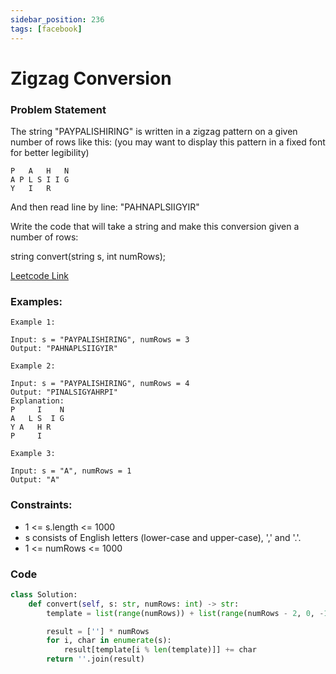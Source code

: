 ```yaml
---
sidebar_position: 236
tags: [facebook]
---
```


# Zigzag Conversion

### Problem Statement

The string "PAYPALISHIRING" is written in a zigzag pattern on a given number of rows like this: (you may want to display this pattern in a fixed font for better legibility)

```
P   A   H   N
A P L S I I G
Y   I   R
```

And then read line by line: "PAHNAPLSIIGYIR"

Write the code that will take a string and make this conversion given a number of rows:

string convert(string s, int numRows);

[Leetcode Link](https://leetcode.com/problems/zigzag-conversion)

### Examples:

```
Example 1:

Input: s = "PAYPALISHIRING", numRows = 3
Output: "PAHNAPLSIIGYIR"

Example 2:

Input: s = "PAYPALISHIRING", numRows = 4
Output: "PINALSIGYAHRPI"
Explanation:
P     I    N
A   L S  I G
Y A   H R
P     I

Example 3:

Input: s = "A", numRows = 1
Output: "A"
```

### Constraints:

- 1 <= s.length <= 1000
- s consists of English letters (lower-case and upper-case), ',' and '.'.
- 1 <= numRows <= 1000

### Code

```python title="Python Code"
class Solution:
    def convert(self, s: str, numRows: int) -> str:
        template = list(range(numRows)) + list(range(numRows - 2, 0, -1))

        result = [''] * numRows
        for i, char in enumerate(s):
            result[template[i % len(template)]] += char
        return ''.join(result)

```
